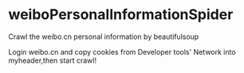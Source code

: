 # weiboPersonalInformationSpider
Crawl the weibo.cn personal information by beautifulsoup

Login weibo.cn and copy cookies from Developer tools' Network into myheader,then start crawl!

